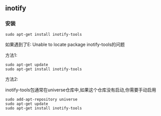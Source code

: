 ## inotify

### 安装

```
sudo apt-get install inotify-tools
```

如果遇到了E: Unable to locate package inotify-tools的问题

方法1:

```
sudo apt-get update
sudo apt-get install inotify-tools
```

方法2:

inotify-tools包通常在universe仓库中,如果这个仓库没有启动,你需要手动启用

```
sudo add-apt-repository universe
sudo apt-get update
sudo apt-get install inotify-tools
```

